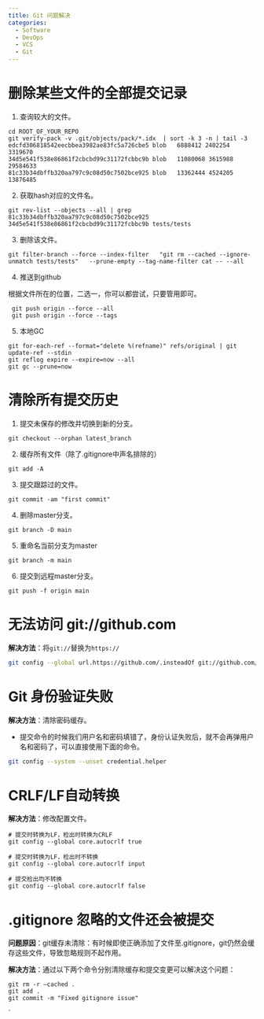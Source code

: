 ```yaml
---
title: Git 问题解决
categories:
  - Software
  - DevOps
  - VCS
  - Git
---
```

# 删除某些文件的全部提交记录

1. 查询较大的文件。

```shell
cd ROOT_OF_YOUR_REPO
git verify-pack -v .git/objects/pack/*.idx  | sort -k 3 -n | tail -3
edcfd306818542eecbbea3982ae83fc5a726cbe5 blob   6888412 2402254 3319670
34d5e541f538e86861f2cbcbd99c31172fcbbc9b blob   11080068 3615988 29584633
81c33b34dbffb320aa797c9c08d50c7502bce925 blob   13362444 4524205 13876485
```

2. 获取hash对应的文件名。

```shell
git rev-list --objects --all | grep 81c33b34dbffb320aa797c9c08d50c7502bce925
34d5e541f538e86861f2cbcbd99c31172fcbbc9b tests/tests
```

3. 删除该文件。

```shell
git filter-branch --force --index-filter   "git rm --cached --ignore-unmatch tests/tests"   --prune-empty --tag-name-filter cat -- --all
```

4. 推送到github

根据文件所在的位置，二选一，你可以都尝试，只要管用即可。

```shell
 git push origin --force --all
 git push origin --force --tags
```

5. 本地GC

```shell
git for-each-ref --format="delete %(refname)" refs/original | git update-ref --stdin
git reflog expire --expire=now --all
git gc --prune=now
```

# 清除所有提交历史

1. 提交未保存的修改并切换到新的分支。

```shell
git checkout --orphan latest_branch
```

2. 缓存所有文件（除了.gitignore中声名排除的）

```shell
git add -A
```

3. 提交跟踪过的文件。

```shell
git commit -am "first commit"
```

4. 删除master分支。

```shell
git branch -D main
```

5. 重命名当前分支为master

```shell
git branch -m main
```

6. 提交到远程master分支。

```shell
git push -f origin main
```

# 无法访问 git://github.com

**解决方法**：将`git://`替换为`https://`

```bash
git config --global url.https://github.com/.insteadOf git://github.com/
```

# Git 身份验证失败

**解决方法**：清除密码缓存。

- 提交命令的时候我们用户名和密码填错了，身份认证失败后，就不会再弹用户名和密码了，可以直接使用下面的命令。

```bash
git config --system --unset credential.helper
```

# CRLF/LF自动转换

**解决方法**：修改配置文件。

```shell
# 提交时转换为LF，检出时转换为CRLF
git config --global core.autocrlf true

# 提交时转换为LF，检出时不转换
git config --global core.autocrlf input

# 提交检出均不转换
git config --global core.autocrlf false
```

# .gitignore 忽略的文件还会被提交

**问题原因**：git缓存未清除：有时候即使正确添加了文件至.gitignore，git仍然会缓存这些文件，导致忽略规则不起作用。

**解决方法**：通过以下两个命令分别清除缓存和提交变更可以解决这个问题：  

```shell
git rm -r –cached .  
git add .  
git commit -m "Fixed gitignore issue"
```

`